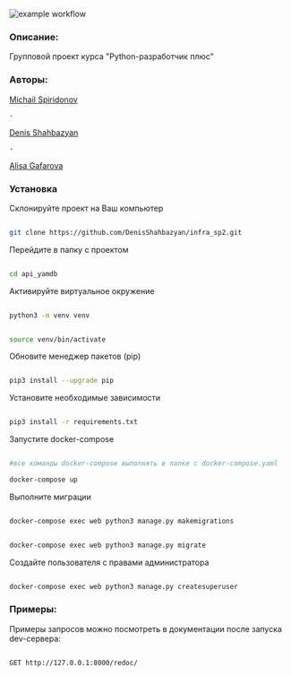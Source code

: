 ![example workflow](https://github.com/DenisShahbazyan/yamdb_final/actions/workflows/yamdb_workflow.yml/badge.svg)

### Описание: 

Групповой проект курса "Python-разработчик плюс" 

### Авторы: 

<a href="https://github.com/Muxa2793">Michail Spiridonov</a> 

    · 

<a href="https://github.com/DenisShahbazyan">Denis Shahbazyan</a> 

    · 

<a href="https://github.com/alisagafarova">Alisa Gafarova</a> 

### Установка 

Склонируйте проект на Ваш компьютер 

   ```sh 

   git clone https://github.com/DenisShahbazyan/infra_sp2.git 

   ``` 

Перейдите в папку с проектом 

   ```sh 

   cd api_yamdb 

   ``` 

Активируйте виртуальное окружение 

   ```sh 

   python3 -m venv venv 

   ``` 

   ```sh 

   source venv/bin/activate 

   ``` 

Обновите менеджер пакетов (pip) 

   ```sh 

   pip3 install --upgrade pip 

   ``` 

Установите необходимые зависимости 

   ```sh 

   pip3 install -r requirements.txt 

   ``` 

    

Запустите docker-compose 

  ```sh 

  #все команды docker-compose выполнять в папке с docker-compose.yaml 

  docker-compose up 

  ``` 

Выполните миграции 

   ```sh 

   docker-compose exec web python3 manage.py makemigrations 

   ``` 

   ```sh 

   docker-compose exec web python3 manage.py migrate 

   ``` 

Создайте пользователя с правами администратора 

   ```sh 

   docker-compose exec web python3 manage.py createsuperuser 

   ``` 

### Примеры: 

Примеры запросов можно посмотреть в документации после запуска dev-сервера: 

 

``` 

GET http://127.0.0.1:8000/redoc/ 

``` 